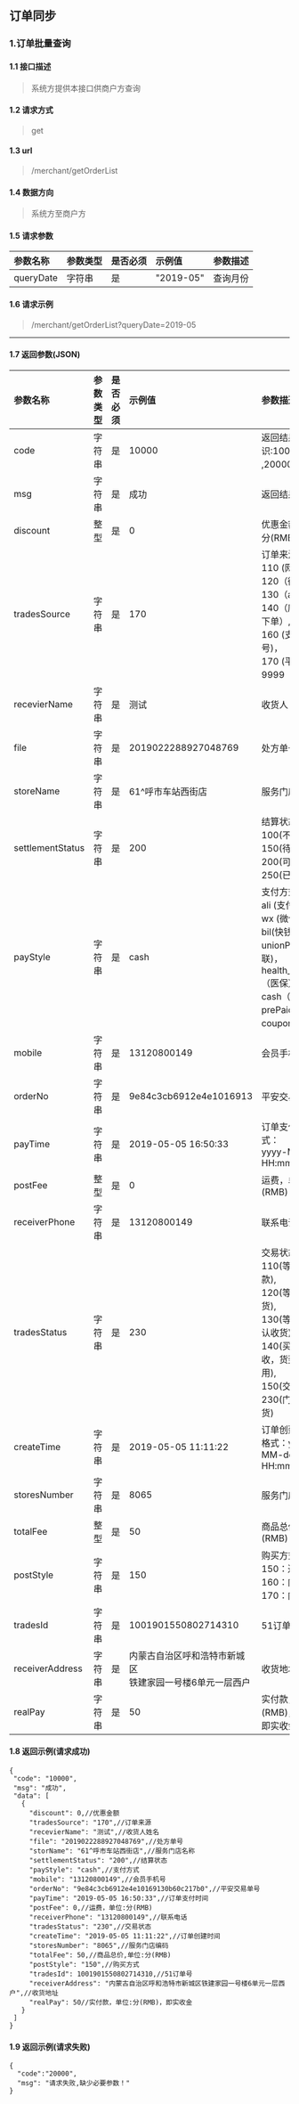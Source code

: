 ## 订单同步
### 1.订单批量查询
#### 1.1 接口描述
> 系统方提供本接口供商户方查询
#### 1.2 请求方式
> get
#### 1.3 url
> /merchant/getOrderList
#### 1.4 数据方向
> 系统方至商户方
#### 1.5 请求参数
| 参数名称 | 参数类型| 是否必须| 示例值 | 参数描述  |
| :---         |:-------|:--------| :--- | :--- |
| queryDate   | 字符串     | 是    | "2019-05"    | 查询月份 |
#### 1.6 请求示例
>/merchant/getOrderList?queryDate=2019-05
--------------------- 
#### 1.7 返回参数(JSON)
| 参数名称 | 参数类型| 是否必须| 示例值 | 参数描述  |
| :---         |:-------|:--------| :--- | :--- |
| code   | 字符串     | 是            | 10000   |返回结果标识:10000:成功</br>,20000:失败|
| msg   | 字符串     | 是    | 成功   |返回结果描述|
| discount   | 整型     | 是    | 0   |优惠金额，单位:分(RMB)|
| tradesSource   | 字符串     | 是    | 170  |订单来源: </br>110 (网站)，</br>120（微信），</br>130（app）, </br>140（店员帮用户下单）,</br>160 (支付宝生活号)，</br>170 (平安健康)，</br>9999（其它）|
| recevierName   | 字符串     | 是    | 测试   |收货人|
| file   | 字符串     | 是    | 2019022288927048769   |处方单号|
| storeName   | 字符串     | 是    | 61^呼市车站西街店   |服务门店名称|
| settlementStatus   | 字符串     | 是    | 200   |结算状态:</br>100(不结算),</br>150(待结算),</br>200(可结算), </br>250(已结算)|
| payStyle   | 字符串     | 是    | cash   |支付方式:</br>ali (支付宝) ，</br>wx (微信)，</br> bil(快钱)，</br> unionPay(银联)，</br> health_insurance（医保），</br>cash（现金）,</br>prePaid(储值卡),</br>coupon(购物券) |
| mobile   | 字符串     | 是    | 13120800149  |会员手机号|
| orderNo   | 字符串     | 是    | 9e84c3cb6912e4e1016913  |平安交易单号|
| payTime   | 字符串     | 是    | 2019-05-05 16:50:33  |订单支付时间，格式：<br/>yyyy-MM-dd HH:mm:ss||
| postFee   | 整型     | 是    | 0  |运费，单位:分(RMB)|
| receiverPhone   | 字符串     | 是    | 13120800149  |联系电话|
| tradesStatus   | 字符串     | 是    | 230  |交易状态:</br>110(等待买家付款),</br>120(等待卖家发货),</br>130(等待买家确认收货),</br>140(买家已签收，货到付款专用),</br>150(交易成功),</br>230(门店确认收货)|
| createTime   | 字符串     | 是    | 2019-05-05 11:11:22  |订单创建时间，<br/>格式：yyyy-MM-dd HH:mm:ss|
| storesNumber   | 字符串     | 是    | 8065  |服务门店编码|
| totalFee   | 整型     | 是    | 50  |商品总价,单位:分(RMB)|
| postStyle   | 字符串     | 是    | 150  |购买方式:</br>150：送货上门；</br>160：门店自提；</br>170：门店直购 |
| tradesId   | 字符串     | 是    | 1001901550802714310  |51订单号|
| receiverAddress    | 字符串     | 是    | 内蒙古自治区呼和浩特市新城区</br>铁建家园一号楼6单元一层西户  |收货地址|
| realPay   | 字符串     | 是    | 50  |实付款，单位:分(RMB)，</br>即实收金额|
#### 1.8 返回示例(请求成功)
 ``` 
{
  "code": "10000",
  "msg": "成功",
  "data": [
    {
      "discount": 0,//优惠金额
      "tradesSource": "170",//订单来源
      "recevierName": "测试",//收货人姓名
      "file": "2019022288927048769",//处方单号
      "storName": "61^呼市车站西街店",//服务门店名称
      "settlementStatus": "200",//结算状态
      "payStyle": "cash",//支付方式
      "mobile": "13120800149",//会员手机号
      "orderNo": "9e84c3cb6912e4e10169130b60c217b0",//平安交易单号
      "payTime": "2019-05-05 16:50:33",//订单支付时间
      "postFee": 0,//运费，单位:分(RMB)
      "receiverPhone": "13120800149",//联系电话
      "tradesStatus": "230",//交易状态
      "createTime": "2019-05-05 11:11:22",//订单创建时间
      "storesNumber": "8065",//服务门店编码
      "totalFee": 50,//商品总价,单位:分(RMB)
      "postStyle": "150",//购买方式
      "tradesId": 1001901550802714310,//51订单号
      "receiverAddress": "内蒙古自治区呼和浩特市新城区铁建家园一号楼6单元一层西户",//收货地址
      "realPay": 50//实付款，单位:分(RMB)，即实收金
    }
  ]
}
```
#### 1.9 返回示例(请求失败)
```
{
  "code":"20000",
  "msg": "请求失败,缺少必要参数！"
}
```
